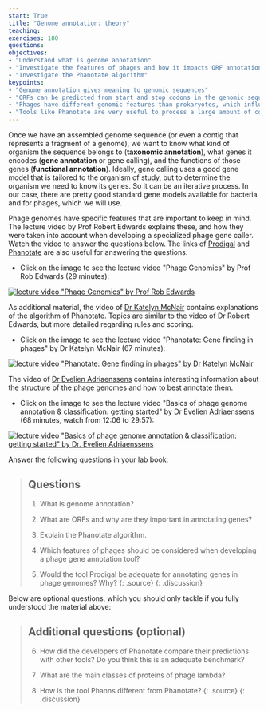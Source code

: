 ```yaml
---
start: True
title: "Genome annotation: theory"
teaching: 
exercises: 180
questions:
objectives:
- "Understand what is genome annotation"
- "Investigate the features of phages and how it impacts ORF annotation"
- "Investigate the Phanotate algorithm"
keypoints:
- "Genome annotation gives meaning to genomic sequences"
- "ORFs can be predicted from start and stop codons in the genomic sequences"
- "Phages have different genomic features than prokaryotes, which influences the design of algorithms"
- "Tools like Phanotate are very useful to process a large amount of contigs. However, no tool is perfect, so a critical interpretation of the results is important"
---
```


Once we have an assembled genome sequence (or even a contig that represents a fragment of a genome), we want to know  what kind of organism the sequence belongs to (**taxonomic annotation**), what genes it encodes (**gene annotation** or gene calling), and the functions of those genes (**functional annotation**). Ideally, gene calling uses a good gene model that is tailored to the organism of study, but to determine the organism we need to know its genes. So it can be an iterative process. In our case, there are pretty good standard gene models available for bacteria and for phages, which we will use.

Phage genomes have specific features that are important to keep in mind. The lecture video by Prof Robert Edwards explains these, and how they were taken into account when developing a specialized phage gene caller. Watch the video to answer the questions below. The links of [Prodigal](https://github.com/hyattpd/Prodigal) and [Phanotate](https://academic.oup.com/bioinformatics/article/35/22/4537/5480131) are also useful for answering the questions. 

- Click on the image to see the lecture video "Phage Genomics" by Prof Rob Edwards (29 minutes):
  
[![lecture video "Phage Genomics" by Prof Rob Edwards](https://img.youtube.com/vi/ecJ1DqVvuFE/0.jpg)](https://www.youtube.com/watch?v=ecJ1DqVvuFE&pp=ygUJcGhhbm90YXRl)  

As additional material, the video of [Dr Katelyn McNair](https://www.youtube.com/watch?v=gvnPsA1S6GY&pp=ygUJcGhhbm90YXRl) contains explanations of the algorithm of Phanotate. Topics are similar to the video of Dr Robert Edwards, but more detailed regarding rules and scoring.

- Click on the image to see the lecture video "Phanotate: Gene finding in phages" by Dr Katelyn McNair (67 minutes):

[![lecture video "Phanotate: Gene finding in phages" by Dr Katelyn McNair](https://img.youtube.com/vi/gvnPsA1S6GY/0.jpg)](https://www.youtube.com/watch?v=gvnPsA1S6GY&pp=ygUJcGhhbm90YXRl)

The video of [Dr Evelien Adriaenssens](https://www.youtube.com/watch?v=wO1w1Z1Or1w&pp=ygUJcGhhbm90YXRl) contains interesting information about the structure of the phage genomes and how to best annotate them.

- Click on the image to see the lecture video "Basics of phage genome annotation & classification: getting started" by Dr Evelien Adriaenssens (68 minutes, watch from 12:06 to 29:57):
  
[![lecture video "Basics of phage genome annotation & classification: getting started" by Dr. Evelien Adriaenssens](https://img.youtube.com/vi/wO1w1Z1Or1w/0.jpg)](https://www.youtube.com/watch?v=wO1w1Z1Or1w)

Answer the following questions in your lab book:  

> ## Questions
> 
> 1. What is genome annotation?
> 
> 2. What are ORFs and why are they important in annotating genes?
>
> 3. Explain the Phanotate algorithm.
> 
> 4. Which features of phages should be considered when developing a phage gene annotation tool?
>
> 5. Would the tool Prodigal be adequate for annotating genes in phage genomes? Why?
> {: .source}
{: .discussion}

Below are optional questions, which you should only tackle if you fully understood the material above:

> ## Additional questions (optional)
> 
> 6. How did the developers of Phanotate compare their predictions with other tools? Do you think this is an adequate benchmark?
>
> 7. What are the main classes of proteins of phage lambda?
>
> 8. How is the tool Phanns different from Phanotate?
> {: .source}
{: .discussion}
